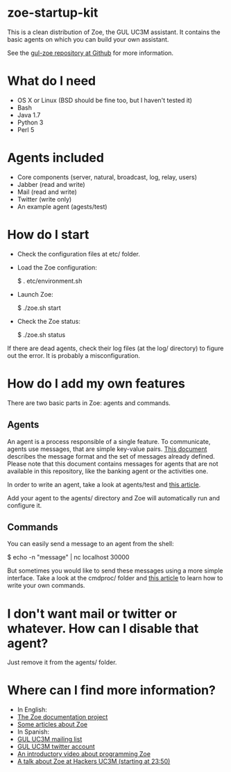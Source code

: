 # zoe-startup-kit

This is a clean distribution of Zoe, the GUL UC3M assistant. It contains the 
basic agents on which you can build your own assistant.

See the [gul-zoe repository at Github](https://github.com/guluc3m/gul-zoe) for more information.


# What do I need

- OS X or Linux (BSD should be fine too, but I haven't tested it)
- Bash
- Java 1.7
- Python 3
- Perl 5


# Agents included

- Core components (server, natural, broadcast, log, relay, users)
- Jabber (read and write)
- Mail (read and write)
- Twitter (write only)
- An example agent (agests/test)



# How do I start

- Check the configuration files at etc/ folder.
- Load the Zoe configuration:

  $ . etc/environment.sh

- Launch Zoe:

  $ ./zoe.sh start

- Check the Zoe status:

  $ ./zoe.sh status

If there are dead agents, check their log files (at the log/ directory) to figure out the error. It is probably a misconfiguration. 



# How do I add my own features

There are two basic parts in Zoe: agents and commands. 

## Agents

An agent is a process responsible of a single feature. To communicate, agents use messages, that are simple key-value pairs. 
[This document](https://github.com/guluc3m/gul-zoe/blob/master/doc/messages.html) describes the message format and the set of messages
already defined. Please note that this document contains messages for agents that are not available in this repository, like the banking
agent or the activities one.

In order to write an agent, take a look at agents/test and [this article](http://voiser.org/post/69721172250/introducing-zoe-deco).

Add your agent to the agents/ directory and Zoe will automatically run and configure it.

## Commands

You can easily send a message to an agent from the shell:

  $ echo -n "message" | nc localhost 30000
  
But sometimes you would like to send these messages using a more simple interface. Take a look at the cmdproc/ folder 
and [this article](http://voiser.org/post/71342980952/zoe-commands) to learn how to write your own commands.


# I don't want mail or twitter or whatever. How can I disable that agent?

Just remove it from the agents/ folder.


# Where can I find more information?

- In English:
 - [The Zoe documentation project](http://zoe.readthedocs.org/en/latest/)
 - [Some articles about Zoe](http://voiser.org/)
- In Spanish:
 - [GUL UC3M mailing list](https://gul.uc3m.es/mailman/listinfo/gul)
 - [GUL UC3M twitter account](https://twitter.com/guluc3m)
 - [An introductory video about programming Zoe](https://www.youtube.com/watch?v=3ApdZpXHGns)
 - [A talk about Zoe at Hackers UC3M (starting at 23:50)](http://homer.uc3m.es:8000/podcast/0910/20141015_Presentacion_Hackers_UC3M.mp4)
